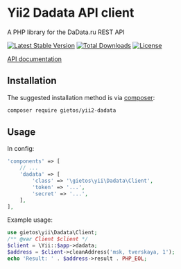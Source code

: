 Yii2 Dadata API client
======================

A PHP library for the DaData.ru REST API

[![Latest Stable Version](https://poser.pugx.org/gietos/yii2-dadata/version)](https://packagist.org/packages/gietos/yii2-dadata)
[![Total Downloads](https://poser.pugx.org/gietos/yii2-dadata/downloads)](https://packagist.org/packages/gietos/yii2-dadata)
[![License](https://poser.pugx.org/gietos/yii2-dadata/license)](https://packagist.org/packages/gietos/yii2-dadata)

[API documentation](https://dadata.ru/api/clean/)

## Installation

The suggested installation method is via [composer](https://getcomposer.org/):

```sh
composer require gietos/yii2-dadata
```

## Usage

In config:

``` php
'components' => [
    // ...
    'dadata' => [
        'class' => '\gietos\yii\Dadata\Client',
        'token' => '...',
        'secret' => '...',
    ],
],
```

Example usage:

``` php
use gietos\yii\Dadata\Client;
/** @var Client $client */
$client = \Yii::$app->dadata;
$address = $client->cleanAddress('msk, tverskaya, 1');
echo 'Result: ' . $address->result . PHP_EOL;
```
